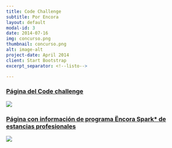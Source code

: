 ```yaml
---
title: Code Challenge
subtitle: Por Encora
layout: default
modal-id: 3
date: 2014-07-16
img: concurso.png
thumbnail: concurso.png
alt: image-alt
project-date: April 2014
client: Start Bootstrap
excerpt_separator: <!--listo-->

---
```


### [Página del Code challenge](https://sway.cloud.microsoft/M2dKBidwvt7q7tRF)

![](https://eus-www.sway-cdn.com/s/M2dKBidwvt7q7tRF/images/N-u5SRK2z8oZ33?quality=1950&allowAnimation=true)


### [Página con información de programa Ëncora Spark* de estancias profesionales](https://careers.encora.com/spark-internship)

![](https://www.encora.com/hubfs/Encora%20Spark%20Internship%20program/logo%20SPARK%20-BLANCO.svg)

<!--listo-->
